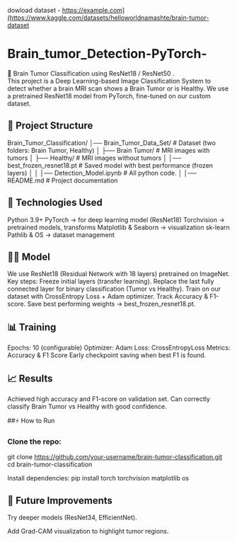 dowload dataset -  https://example.com](https://www.kaggle.com/datasets/helloworldnamashte/brain-tumor-dataset


# Brain_tumor_Detection-PyTorch-
🧠 Brain Tumor Classification using ResNet18 / ResNet50 .   
This project is a Deep Learning-based Image Classification System to detect whether a brain MRI scan shows a Brain Tumor or is Healthy.
We use a pretrained ResNet18 model from PyTorch, fine-tuned on our custom dataset.


## 📂 Project Structure

Brain_Tumor_Classification/
│── Brain_Tumor_Data_Set/       # Dataset (two folders: Brain Tumor, Healthy)
│   ├── Brain Tumor/            # MRI images with tumors
│   ├── Healthy/                # MRI images without tumors
│
│── best_frozen_resnet18.pt     # Saved model with best performance (frozen layers)
│
│
│── Detection_Model.ipynb       # All python code.
│
│── README.md                   # Project documentation



## 🚀 Technologies Used

Python 3.9+
PyTorch → for deep learning model (ResNet18)
Torchvision → pretrained models, transforms
Matplotlib & Seaborn → visualization
sk-learn 
Pathlib & OS → dataset management


## 🧑‍💻 Model

We use ResNet18 (Residual Network with 18 layers) pretrained on ImageNet.
Key steps:
Freeze initial layers (transfer learning).
Replace the last fully connected layer for binary classification (Tumor vs Healthy).
Train on our dataset with CrossEntropy Loss + Adam optimizer.
Track Accuracy & F1-score.
Save best performing weights → best_frozen_resnet18.pt.

## 📊 Training

Epochs: 10 (configurable)
Optimizer: Adam
Loss: CrossEntropyLoss
Metrics: Accuracy & F1 Score
Early checkpoint saving when best F1 is found.

## 📈 Results

Achieved high accuracy and F1-score on validation set.
Can correctly classify Brain Tumor vs Healthy with good confidence.


##⚡ How to Run

### Clone the repo:

git clone https://github.com/your-username/brain-tumor-classification.git
cd brain-tumor-classification


Install dependencies:
pip install torch torchvision matplotlib os 


## 📌 Future Improvements

Try deeper models (ResNet34, EfficientNet).

Add Grad-CAM visualization to highlight tumor regions.








